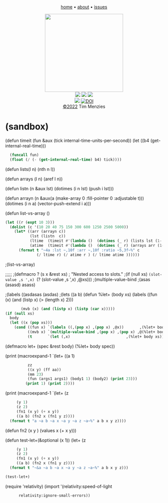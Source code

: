 <a name=top><br>
<!-- tricks from https://simpleicons.org/  https://studio.tailorbrands.com -->
<p align=center>
<a href="/README.md#top">home</a> • 
<a href="/docs/about.md#top">about</a> • 
<a href="https://github.com/4else/expose/issues">issues</a>  
</p><p align=center>
<a href="/README.md#top"><img src="/etc/img/expose.png" width=250></a><br>
<img src="https://img.shields.io/badge/purpose-se,ai-informational?style=flat&logo=hyper&logoColor=white&color=blueviolet">
<img src="https://img.shields.io/badge/language-lisp-informational?style=flat&logo=lua&logoColor=white&color=orange">
<a href="https://github.com/4duo/duo/actions"><img src="https://github.com/4duo/duo/workflows/tests/badge.svg"></a><br>
<img src="https://img.shields.io/badge/platform-osx,linux-informational?style=flat&logo=linux&logoColor=white&color=blue">
<a href="https://zenodo.org/badge/latestdoi/454593195"><img src="https://zenodo.org/badge/454593195.svg" alt="DOI"></a><br>
<a href="/LICENSE.md#top">&copy;2022</a> Tim Menzies
</p>




# (sandbox)


(defun timeit (fun &aux (tick internal-time-units-per-second))
  (let ((b4 (get-internal-real-time)))

```lisp
  (funcall fun)
  (float (/ (- (get-internal-real-time) b4) tick))))

```


(defun lists(l n) (nth n l))

(defun arrays (l n) (aref l n))

(defun listn (n &aux lst)
  (dotimes (i n lst) (push i lst)))

(defun arrayn (n &aux(a  (make-array 0 :fill-pointer 0 :adjustable t)))
  (dotimes (i n a) (vector-push-extend i a)))

(defun list-vs-array ()

```lisp
(let ((r (expt 10 3)))
  (dolist (c '(10 20 40 75 150 300 600 1250 2500 5000))
    (let* ((arr (arrayn c))
           (lst (listn  c))
           (ltime  (timeit #'(lambda ()  (dotimes (_ r) (lists lst (1- c))))))
           (atime  (timeit #'(lambda ()  (dotimes (_ r) (arrays arr (1- c)))))))
      (format t "~4a :lst ~,10f :arr ~,10f :ratio ~5,3f~%" c 
              (/ ltime r) (/ atime r ) (/ ltime atime ))))))

```


;(list-vs-array)

;;;;;
;(defmacro ? (s x &rest xs) 
 ; "Nested access to slots."
  ;(if (null xs) `(slot-value ,s ',x) `(? (slot-value ,s ',x) ,@xs)))
;(multiple-value-bind 
;(asas (asasd) asass)

;(labels ((asdasas  (asdas) 
;(lets ((a b)
(defun %let+ (body xs)
  (labels ((fun (x) (and (listp x) (> (length x) 2)))

```lisp
       (mvb (x) (and (listp x) (listp (car x)))))
(if (null xs)
  body
  (let ((x (pop xs)))
    (cond ((fun x) `(labels ((,(pop x) ,(pop x) ,@x))       ,(%let+ body xs)))
          ((mvb x) `(multiple-value-bind ,(pop x) ,(pop x) ,@(%let+ body xs)))
          (t       `(let (,x)                         ,(%let+ body xs))))))))

```


(defmacro let+ (spec &rest body) (%let+ body spec))


(print (macroexpand-1  `(let+ ((a 1)  

```lisp
          zz
          ((x y) (ff aa))
          (mm 23)
          (fun (args1 args1) (body1 1) (body2) (print 23)))
         (print 1) (print 2))))

```


(print (macroexpand-1 `(let+ (z

```lisp
     (y 1)
     (z 2)
     (fn1 (x y) (+ x y))
     ((a b) (fn2 x (fn1 y z))))
  (format t "a ~a b ~a x ~a y ~a z ~a~%" a b x y z))))

```


(defun fn2 (x y ) (values x (+ x y)))

(defun test-let+(&optional (x 1))
  (let+ (z

```lisp
     (y 1)
     (z 2)
     (fn1 (x y) (+ x y))
     ((a b) (fn2 x (fn1 y z))))
  (format t "~&a ~a b ~a x ~a y ~a z ~a~%" a b x y z)))

```




```lisp
(test-let+)

```



(require 'relativity) 
(import '(relativity:speed-of-light 

```lisp
      relativity:ignore-small-errors))
